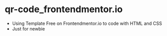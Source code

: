 # qr-code_frontendmentor.io
- Using Template Free on Frontendmentor.io to code with HTML and CSS
- Just for newbie
